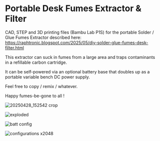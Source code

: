 # Portable Desk Fumes Extractor & Filter

CAD, STEP and 3D printing files (Bambu Lab P1S) for the portable Solder / Glue Fumes Extractor described here: https://raphtronic.blogspot.com/2025/05/diy-solder-glue-fumes-desk-filter.html

This extractor can suck in fumes from a large area and traps contaminants in a refillable carbon cartridge.

It can be self-powered via an optional battery base that doubles up as a portable variable bench DC power supply.

Feel free to copy / remix / whatever.

Happy fumes-be-gone to all !

![20250428_152542 crop](https://github.com/user-attachments/assets/53b48edd-efb7-4c4b-b487-257acf9cbbfc)

![exploded](https://github.com/user-attachments/assets/c4c9fb29-c322-46a7-b28d-dba56091a95c)

![batt config](https://github.com/user-attachments/assets/7317fb5d-922b-4448-adb3-007f0e4a8a22)

![configurations x2048](https://github.com/user-attachments/assets/09c5d423-491e-48c4-9701-7443a4f3eb67)
